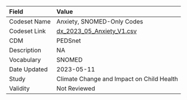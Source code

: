 |Field        |Value                                     |
|:------------|:-----------------------------------------|
|Codeset Name |Anxiety, SNOMED-Only Codes                |
|Codeset Link |[dx_2023_05_Anxiety_V1.csv](https://github.com/PEDSnet/Variable-Dictionary/blob/main/conditions/dx_2023_05_Anxiety_V1.csv)|
|CDM          |PEDSnet                                   |
|Description  |NA                                        |
|Vocabulary   |SNOMED                                    |
|Date Updated |2023-05-11                                |
|Study        |Climate Change and Impact on Child Health |
|Validity     |Not Reviewed                              |
